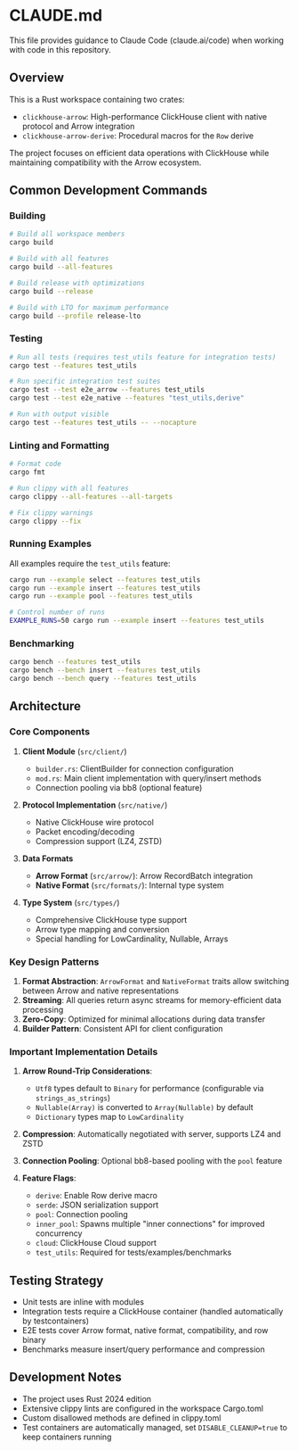# CLAUDE.md

This file provides guidance to Claude Code (claude.ai/code) when working with code in this repository.

## Overview

This is a Rust workspace containing two crates:
- `clickhouse-arrow`: High-performance ClickHouse client with native protocol and Arrow integration
- `clickhouse-arrow-derive`: Procedural macros for the `Row` derive

The project focuses on efficient data operations with ClickHouse while maintaining compatibility with the Arrow ecosystem.

## Common Development Commands

### Building
```bash
# Build all workspace members
cargo build

# Build with all features
cargo build --all-features

# Build release with optimizations
cargo build --release

# Build with LTO for maximum performance
cargo build --profile release-lto
```

### Testing
```bash
# Run all tests (requires test_utils feature for integration tests)
cargo test --features test_utils

# Run specific integration test suites
cargo test --test e2e_arrow --features test_utils
cargo test --test e2e_native --features "test_utils,derive"

# Run with output visible
cargo test --features test_utils -- --nocapture
```

### Linting and Formatting
```bash
# Format code
cargo fmt

# Run clippy with all features
cargo clippy --all-features --all-targets

# Fix clippy warnings
cargo clippy --fix
```

### Running Examples
All examples require the `test_utils` feature:
```bash
cargo run --example select --features test_utils
cargo run --example insert --features test_utils
cargo run --example pool --features test_utils

# Control number of runs
EXAMPLE_RUNS=50 cargo run --example insert --features test_utils
```

### Benchmarking
```bash
cargo bench --features test_utils
cargo bench --bench insert --features test_utils
cargo bench --bench query --features test_utils
```

## Architecture

### Core Components

1. **Client Module** (`src/client/`)
   - `builder.rs`: ClientBuilder for connection configuration
   - `mod.rs`: Main client implementation with query/insert methods
   - Connection pooling via bb8 (optional feature)

2. **Protocol Implementation** (`src/native/`)
   - Native ClickHouse wire protocol
   - Packet encoding/decoding
   - Compression support (LZ4, ZSTD)

3. **Data Formats**
   - **Arrow Format** (`src/arrow/`): Arrow RecordBatch integration
   - **Native Format** (`src/formats/`): Internal type system

4. **Type System** (`src/types/`)
   - Comprehensive ClickHouse type support
   - Arrow type mapping and conversion
   - Special handling for LowCardinality, Nullable, Arrays

### Key Design Patterns

1. **Format Abstraction**: `ArrowFormat` and `NativeFormat` traits allow switching between Arrow and native representations
2. **Streaming**: All queries return async streams for memory-efficient data processing
3. **Zero-Copy**: Optimized for minimal allocations during data transfer
4. **Builder Pattern**: Consistent API for client configuration

### Important Implementation Details

1. **Arrow Round-Trip Considerations**:
   - `Utf8` types default to `Binary` for performance (configurable via `strings_as_strings`)
   - `Nullable(Array)` is converted to `Array(Nullable)` by default
   - `Dictionary` types map to `LowCardinality`

2. **Compression**: Automatically negotiated with server, supports LZ4 and ZSTD

3. **Connection Pooling**: Optional bb8-based pooling with the `pool` feature

4. **Feature Flags**:
   - `derive`: Enable Row derive macro
   - `serde`: JSON serialization support
   - `pool`: Connection pooling
   - `inner_pool`: Spawns multiple "inner connections" for improved concurrency
   - `cloud`: ClickHouse Cloud support
   - `test_utils`: Required for tests/examples/benchmarks

## Testing Strategy

- Unit tests are inline with modules
- Integration tests require a ClickHouse container (handled automatically by testcontainers)
- E2E tests cover Arrow format, native format, compatibility, and row binary
- Benchmarks measure insert/query performance and compression

## Development Notes

- The project uses Rust 2024 edition
- Extensive clippy lints are configured in the workspace Cargo.toml
- Custom disallowed methods are defined in clippy.toml
- Test containers are automatically managed, set `DISABLE_CLEANUP=true` to keep containers running
